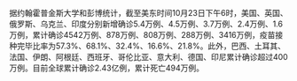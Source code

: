 据约翰霍普金斯大学和彭博统计，截至美东时间10月23日下午6时，美国、英国、俄罗斯、乌克兰、印度分别新增确诊5.4万例、4.5万例、3.7万例、2.4万例、1.6万例，累计确诊4542万例、878万例、808万例、288万例、3416万例，疫苗接种完毕比率为57.3%、68.1%、32.4%、16.6%、21.8%。此外，巴西、土耳其、法国、伊朗、阿根廷、西班牙、哥伦比亚、意大利、德国、印尼累计确诊超过400万例。目前全球累计确诊2.43亿例，累计死亡494万例。